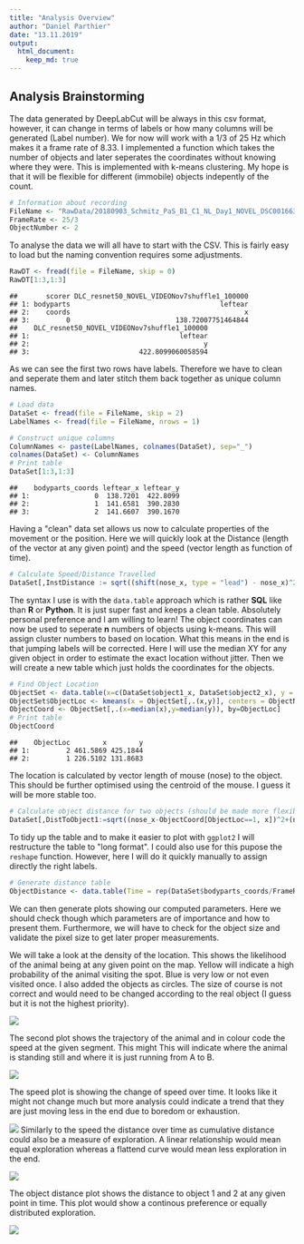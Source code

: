 ```yaml
---
title: "Analysis Overview"
author: "Daniel Parthier"
date: "13.11.2019"
output: 
  html_document:
    keep_md: true
---
```




## Analysis Brainstorming
The data generated by DeepLabCut will be always in this csv format, however, it can change in terms of labels or how many columns will be generated (Label number). We for now will work with a 1/3 of 25 Hz which makes it a frame rate of 8.33. I implemented a function which takes the number of objects and later seperates the coordinates without knowing where they were. This is implemented with k-means clustering. My hope is that it will be flexible for different (immobile) objects indepently of the count. 


```r
# Information about recording
FileName <- "RawData/20180903_Schmitz_PaS_B1_C1_NL_Day1_NOVEL_DSC001663DLC_resnet50_NOVEL_VIDEONov7shuffle1_100000.csv"
FrameRate <- 25/3
ObjectNumber <- 2
```

To analyse the data we will all have to start with the CSV. This is fairly easy to load but the naming convention requires some adjustments.


```r
RawDT <- fread(file = FileName, skip = 0)
RawDT[1:3,1:3]
```

```
##       scorer DLC_resnet50_NOVEL_VIDEONov7shuffle1_100000
## 1: bodyparts                                     leftear
## 2:    coords                                           x
## 3:         0                          138.72007751464844
##    DLC_resnet50_NOVEL_VIDEONov7shuffle1_100000
## 1:                                     leftear
## 2:                                           y
## 3:                           422.8099060058594
```
As we can see the first two rows have labels. Therefore we have to clean and seperate them and later stitch them back together as unique column names.


```r
# Load data
DataSet <- fread(file = FileName, skip = 2)
LabelNames <- fread(file = FileName, nrows = 1)

# Construct unique columns
ColumnNames <- paste(LabelNames, colnames(DataSet), sep="_")
colnames(DataSet) <- ColumnNames
# Print table
DataSet[1:3,1:3]
```

```
##    bodyparts_coords leftear_x leftear_y
## 1:                0  138.7201  422.8099
## 2:                1  141.6581  390.2830
## 3:                2  141.6607  390.1670
```

Having a "clean" data set allows us now to calculate properties of the movement or the position. Here we will quickly look at the Distance (length of the vector at any given point) and the speed (vector length as function of time).


```r
# Calculate Speed/Distance Travelled
DataSet[,InstDistance := sqrt((shift(nose_x, type = "lead") - nose_x)^2+abs(shift(nose_y, type = "lead") - nose_y)^2)][,NoseSpeed := InstDistance/(1/FrameRate)][,CumDist := cumsum(InstDistance)]
```

The syntax I use is with the `data.table` approach which is rather **SQL** like than **R** or **Python**. It is just super fast and keeps a clean table. Absolutely personal preference and I am willing to learn! The object coordinates can now be used to seperate **n** numbers of objects using k-means. This will assign cluster numbers to based on location. What this means in the end is that jumping labels will be corrected. Here I will use the median XY for any given object in order to estimate the exact location without jitter. Then we will create a new table which just holds the coordinates for the objects.


```r
# Find Object Location
ObjectSet <- data.table(x=c(DataSet$object1_x, DataSet$object2_x), y = c(DataSet$object1_y, DataSet$object2_y))
ObjectSet$ObjectLoc <- kmeans(x = ObjectSet[,.(x,y)], centers = ObjectNumber)$cluster
ObjectCoord <- ObjectSet[,.(x=median(x),y=median(y)), by=ObjectLoc]
# Print table
ObjectCoord
```

```
##    ObjectLoc        x        y
## 1:         2 461.5869 425.1844
## 2:         1 226.5102 131.8683
```
The location is calculated by vector length of mouse (nose) to the object. This should be further optimised using the centroid of the mouse. I guess it will be more stable too.

```r
# Calculate object distance for two objects (should be made more flexible)
DataSet[,DistToObject1:=sqrt((nose_x-ObjectCoord[ObjectLoc==1, x])^2+(nose_y-ObjectCoord[ObjectLoc==1, y])^2)][,DistToObject2:=sqrt((nose_x-ObjectCoord[ObjectLoc==2, x])^2+(nose_y-ObjectCoord[ObjectLoc==2, y])^2)]
```

To tidy up the table and to make it easier to plot with `ggplot2` I will restructure the table to "long format". I could also use for this pupose the `reshape` function. However, here I will do it quickly manually to assign directly the right labels.


```r
# Generate distance table
ObjectDistance <- data.table(Time = rep(DataSet$bodyparts_coords/FrameRate, times = 2), Distance = c(DataSet$DistToObject1, DataSet$DistToObject2), ObjectLoc = rep(c("1","2"), each = length(DataSet$bodyparts_coords)))
```

We can then generate plots showing our computed parameters. Here we should check though which parameters are of importance and how to present them.    Furthermore, we will have to check for the object size and validate the pixel size to get later proper measurements.



We will take a look at the density of the location. This shows the likelihood of the animal being at any given point on the map. Yellow will indicate a high probability of the animal visiting the spot. Blue is very low or not even visited once. I also added the objects as circles. The size of course is not correct and would need to be changed according to the real object (I guess but it is not the highest priority).

![](README_figs/README-DensityPlot-1.png)<!-- -->

The second plot shows the trajectory of the animal and in colour code the speed at the given segment. This might This will indicate where the animal is standing still and where it is just running from A to B.

![](README_figs/README-unnamed-chunk-2-1.png)<!-- -->

The speed plot is showing the change of speed over time. It looks like it might not change much but more analysis could indicate a trend that they are just moving less in the end due to boredom or exhaustion.

![](README_figs/README-unnamed-chunk-3-1.png)<!-- -->
Similarly to the speed the distance over time as cumulative distance could also be a measure of exploration. A linear relationship would mean equal exploration whereas a flattend curve would mean less exploration in the end.

![](README_figs/README-unnamed-chunk-4-1.png)<!-- -->

The object distance plot shows the distance to object 1 and 2 at any given point in time. This plot would show a continous preference or equally distributed exploration.

![](README_figs/README-unnamed-chunk-5-1.png)<!-- -->
